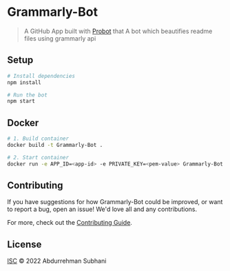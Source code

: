# Grammarly-Bot

> A GitHub App built with [Probot](https://github.com/probot/probot) that A bot which beautifies readme files using grammarly api

## Setup

```sh
# Install dependencies
npm install

# Run the bot
npm start
```

## Docker

```sh
# 1. Build container
docker build -t Grammarly-Bot .

# 2. Start container
docker run -e APP_ID=<app-id> -e PRIVATE_KEY=<pem-value> Grammarly-Bot
```

## Contributing

If you have suggestions for how Grammarly-Bot could be improved, or want to report a bug, open an issue! We'd love all and any contributions.

For more, check out the [Contributing Guide](CONTRIBUTING.md).

## License

[ISC](LICENSE) © 2022 Abdurrehman Subhani 
